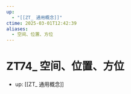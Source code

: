 ```yaml
---
up:
  - "[[ZT_ 通用概念]]"
ctime: 2025-03-01T12:42:39
aliases:
  - 空间、位置、方位
---
```


# ZT74_ 空间、位置、方位

- up: [[ZT_ 通用概念]]
